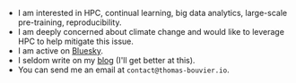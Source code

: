 - I am interested in HPC, continual learning, big data analytics, large-scale pre-training, reproducibility.
- I am deeply concerned about climate change and would like to leverage HPC to help mitigate this issue.
- I am active on [Bluesky](https://bsky.app/profile/tbouvier.bsky.social).
- I seldom write on my [blog](https://thomas-bouvier.io) (I'll get better at this).
- You can send me an email at `contact@thomas-bouvier.io`.
